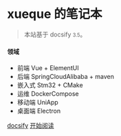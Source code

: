 <!-- _coverpage.md -->

# xueque 的笔记本

> 本站基于 docsify <small>3.5</small>。

#### 领域

- 前端 Vue + ElementUI
- 后端 SpringCloudAlibaba + maven
- 嵌入式 Stm32 + CMake
- 运维 DockerCompose
- 移动端 UniApp
- 桌面端 Electron

[docsify](https://github.com/docsifyjs/docsify/)
[开始阅读](/README.md)